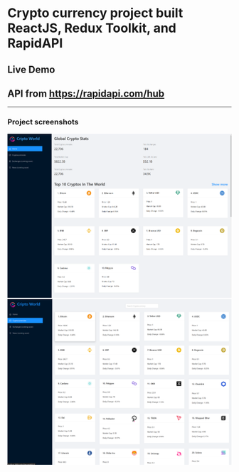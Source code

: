 # Crypto currency project built ReactJS, Redux Toolkit, and RapidAPI

## Live Demo
## API from https://rapidapi.com/hub
---

### Project screenshots
![img1](src/images/screenshot1.png)
![img2](src/images/screenshot2.png)